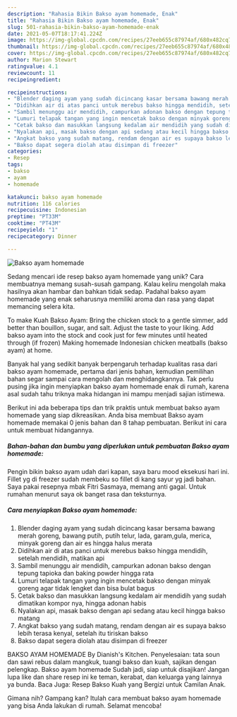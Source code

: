 ```yaml
---
description: "Rahasia Bikin Bakso ayam homemade, Enak"
title: "Rahasia Bikin Bakso ayam homemade, Enak"
slug: 501-rahasia-bikin-bakso-ayam-homemade-enak
date: 2021-05-07T18:17:41.224Z
image: https://img-global.cpcdn.com/recipes/27eeb655c87974af/680x482cq70/bakso-ayam-homemade-foto-resep-utama.jpg
thumbnail: https://img-global.cpcdn.com/recipes/27eeb655c87974af/680x482cq70/bakso-ayam-homemade-foto-resep-utama.jpg
cover: https://img-global.cpcdn.com/recipes/27eeb655c87974af/680x482cq70/bakso-ayam-homemade-foto-resep-utama.jpg
author: Marion Stewart
ratingvalue: 4.1
reviewcount: 11
recipeingredient:

recipeinstructions:
- "Blender daging ayam yang sudah dicincang kasar bersama bawang merah goreng, bawang putih, putih telur, lada, garam,gula, merica, minyak goreng dan air es hingga halus merata"
- "Didihkan air di atas panci untuk merebus bakso hingga mendidih, setelah mendidih, matikan api"
- "Sambil menunggu air mendidih, campurkan adonan bakso dengan tepung tapioka dan baking powder hingga rata"
- "Lumuri telapak tangan yang ingin mencetak bakso dengan minyak goreng agar tidak lengket dan bisa bulat bagus"
- "Cetak bakso dan masukkan langsung kedalam air mendidih yang sudah dimatikan kompor nya, hingga adonan habis"
- "Nyalakan api, masak bakso dengan api sedang atau kecil hingga bakso matang"
- "Angkat bakso yang sudah matang, rendam dengan air es supaya bakso lebih terasa kenyal, setelah itu tiriskan bakso"
- "Bakso dapat segera diolah atau disimpan di freezer"
categories:
- Resep
tags:
- bakso
- ayam
- homemade

katakunci: bakso ayam homemade 
nutrition: 116 calories
recipecuisine: Indonesian
preptime: "PT33M"
cooktime: "PT43M"
recipeyield: "1"
recipecategory: Dinner

---
```



![Bakso ayam homemade](https://img-global.cpcdn.com/recipes/27eeb655c87974af/680x482cq70/bakso-ayam-homemade-foto-resep-utama.jpg)

Sedang mencari ide resep bakso ayam homemade yang unik? Cara membuatnya memang susah-susah gampang. Kalau keliru mengolah maka hasilnya akan hambar dan bahkan tidak sedap. Padahal bakso ayam homemade yang enak seharusnya memiliki aroma dan rasa yang dapat memancing selera kita.

To make Kuah Bakso Ayam: Bring the chicken stock to a gentle simmer, add better than bouillon, sugar, and salt. Adjust the taste to your liking. Add bakso ayam into the stock and cook just for few minutes until heated through (if frozen) Making homemade Indonesian chicken meatballs (bakso ayam) at home.

Banyak hal yang sedikit banyak berpengaruh terhadap kualitas rasa dari bakso ayam homemade, pertama dari jenis bahan, kemudian pemilihan bahan segar sampai cara mengolah dan menghidangkannya. Tak perlu pusing jika ingin menyiapkan bakso ayam homemade enak di rumah, karena asal sudah tahu triknya maka hidangan ini mampu menjadi sajian istimewa.


Berikut ini ada beberapa tips dan trik praktis untuk membuat bakso ayam homemade yang siap dikreasikan. Anda bisa membuat Bakso ayam homemade memakai 0 jenis bahan dan 8 tahap pembuatan. Berikut ini cara untuk membuat hidangannya.

<!--inarticleads1-->

##### Bahan-bahan dan bumbu yang diperlukan untuk pembuatan Bakso ayam homemade:



Pengin bikin bakso ayam udah dari kapan, saya baru mood eksekusi hari ini. Fillet yg di freezer sudah membeku so fillet di kang sayur yg jadi bahan. Saya pakai resepnya mbak Fitri Sasmaya, memang anti gagal. Untuk rumahan menurut saya ok banget rasa dan teksturnya. 

<!--inarticleads2-->

##### Cara menyiapkan Bakso ayam homemade:

1. Blender daging ayam yang sudah dicincang kasar bersama bawang merah goreng, bawang putih, putih telur, lada, garam,gula, merica, minyak goreng dan air es hingga halus merata
1. Didihkan air di atas panci untuk merebus bakso hingga mendidih, setelah mendidih, matikan api
1. Sambil menunggu air mendidih, campurkan adonan bakso dengan tepung tapioka dan baking powder hingga rata
1. Lumuri telapak tangan yang ingin mencetak bakso dengan minyak goreng agar tidak lengket dan bisa bulat bagus
1. Cetak bakso dan masukkan langsung kedalam air mendidih yang sudah dimatikan kompor nya, hingga adonan habis
1. Nyalakan api, masak bakso dengan api sedang atau kecil hingga bakso matang
1. Angkat bakso yang sudah matang, rendam dengan air es supaya bakso lebih terasa kenyal, setelah itu tiriskan bakso
1. Bakso dapat segera diolah atau disimpan di freezer


BAKSO AYAM HOMEMADE By Dianish&#39;s Kitchen. Penyelesaian: tata soun dan sawi rebus dalam mangkuk, tuangi bakso dan kuah, sajikan dengan pelengkap. Bakso ayam homemade Sudah jadi, siap untuk disajikan! Jangan lupa like dan share resep ini ke teman, kerabat, dan keluarga yang lainnya ya bunda. Baca Juga: Resep Bakso Kuah yang Bergizi untuk Camilan Anak. 

Gimana nih? Gampang kan? Itulah cara membuat bakso ayam homemade yang bisa Anda lakukan di rumah. Selamat mencoba!
